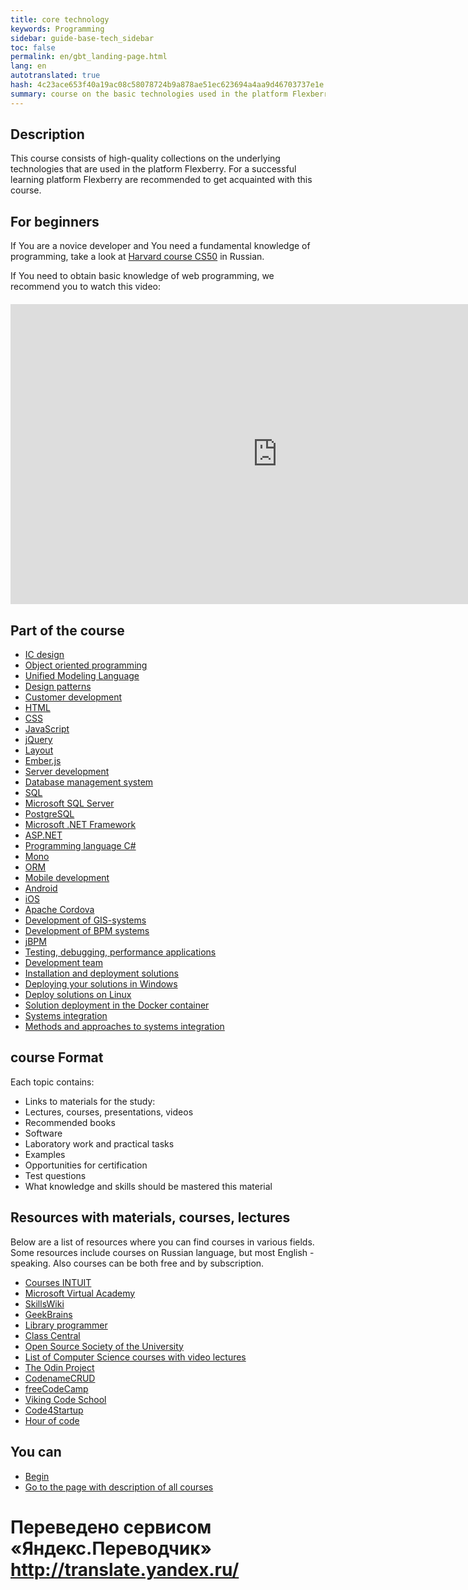 ```yaml
--- 
title: core technology 
keywords: Programming 
sidebar: guide-base-tech_sidebar 
toc: false 
permalink: en/gbt_landing-page.html 
lang: en 
autotranslated: true 
hash: 4c23ace653f40a19ac08c58078724b9a878ae51ec623694a4aa9d46703737e1e 
summary: course on the basic technologies used in the platform Flexberry. 
--- 
```


## Description 
This course consists of high-quality collections on the underlying technologies that are used in the platform Flexberry. For a successful learning platform Flexberry are recommended to get acquainted with this course. 

## For beginners 

If You are a novice developer and You need a fundamental knowledge of programming, take a look at [Harvard course CS50](https://www.youtube.com/playlist?list=PLawfWYMUziZqyUL5QDLVbe3j5BKWj42E5) in Russian. 

If You need to obtain basic knowledge of web programming, we recommend you to watch this video: 

<div class="thumb-wrap" style="margin-top: 20px; margin-bottom: 20px"> 
<iframe width="854" height="480" src="https://www.youtube.com/embed/FKmRoNDQsMw" frameborder="0" allowfullscreen></iframe> 
</div> 

## Part of the course 

* [IC design](gbt_information-system-design.html) 
* [Object oriented programming](gbt_ood.html) 
* [Unified Modeling Language](gbt_uml.html) 
* [Design patterns](gbt_design-patterns.html) 
* [Customer development](gbt_frontend.html) 
* [HTML](gbt_html.html) 
* [CSS](gbt_css.html) 
* [JavaScript](gbt_javascript.html) 
* [jQuery](gbt_jquery.html) 
* [Layout](gbt_layout.html) 
* [Ember.js](gbt_emberjs.html) 
* [Server development](gbt_backend.html) 
* [Database management system](gbt_dbms.html) 
* [SQL](gbt_sql.html) 
* [Microsoft SQL Server](gbt_mssql.html) 
* [PostgreSQL](gbt_postgresql.html) 
* [Microsoft .NET Framework](gbt_dotnet.html) 
* [ASP.NET](gbt_aspnet.html) 
* [Programming language C#](gbt_csharp.html) 
* [Mono](gbt_mono.html) 
* [ORM](gbt_orm.html) 
* [Mobile development](gbt_mobile.html) 
* [Android](gbt_android.html) 
* [iOS](gbt_ios.html) 
* [Apache Cordova](gbt_cordova.html) 
* [Development of GIS-systems](gbt_gis.html) 
* [Development of BPM systems](gbt_bpm.html) 
* [jBPM](gbt_jbpm.html) 
* [Testing, debugging, performance applications](gbt_testing.html) 
* [Development team](gbt_team-management.html) 
* [Installation and deployment solutions](gbt_deployment.html) 
* [Deploying your solutions in Windows](gbt_deployment_windows.html) 
* [Deploy solutions on Linux](gbt_deployment_linux.html) 
* [Solution deployment in the Docker container](gbt_deployment_docker.html) 
* [Systems integration](gbt_integration.html) 
* [Methods and approaches to systems integration](gbt_integration-methods.html) 

## course Format 

Each topic contains: 

* Links to materials for the study: 
* Lectures, courses, presentations, videos 
* Recommended books 
* Software 
* Laboratory work and practical tasks 
* Examples 
* Opportunities for certification 
* Test questions 
* What knowledge and skills should be mastered this material 

## Resources with materials, courses, lectures 

Below are a list of resources where you can find courses in various fields. Some resources include courses on Russian language, but most English - speaking. Also courses can be both free and by subscription. 

* [Courses INTUIT](http://www.intuit.ru/studies/courses?page=1) 
* [Microsoft Virtual Academy](https://mva.microsoft.com) 
* [SkillsWiki](http://skillswiki.net/) 
* [GeekBrains](https://geekbrains.ru/) 
* [Library programmer](https://vk.com/proglib) 
* [Class Central](https://www.class-central.com/) 
* [Open Source Society of the University](https://github.com/open-source-society/computer-science) 
* [List of Computer Science courses with video lectures](https://github.com/Developer-Y/cs-video-courses) 
* [The Odin Project](http://www.theodinproject.com/) 
* [CodenameCRUD](http://codenamecrud.ru/) 
* [freeCodeCamp](https://www.freecodecamp.com/) 
* [Viking Code School](https://www.vikingcodeschool.com/) 
* [Code4Startup](https://code4startup.com/) 
* [Hour of code](https://code.org/) 

## You can 

* [Begin](gbt_information-system-design.html) 
* [Go to the page with description of all courses](/EN/) 



 # Переведено сервисом «Яндекс.Переводчик» http://translate.yandex.ru/